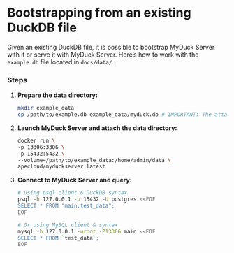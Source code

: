 # Bootstrapping from an existing DuckDB file

Given an existing DuckDB file, it is possible to bootstrap MyDuck Server with it or serve it with MyDuck Server.
Here’s how to work with the `example.db` file located in `docs/data/`.

### Steps

1. **Prepare the data directory:**
   ```bash
   mkdir example_data
   cp /path/to/example.db example_data/myduck.db # IMPORTANT: The attached filename must be `myduck.db`
   ```

2. **Launch MyDuck Server and attach the data directory:**
   ```bash
   docker run \
   -p 13306:3306 \
   -p 15432:5432 \
   --volume=/path/to/example_data:/home/admin/data \ 
   apecloud/myduckserver:latest
   ```

3. **Connect to MyDuck Server and query:**
   ```bash
   # Using psql client & DuckDB syntax
   psql -h 127.0.0.1 -p 15432 -U postgres <<EOF
   SELECT * FROM "main.test_data";
   EOF

   # Or using MySQL client & syntax
   mysql -h 127.0.0.1 -uroot -P13306 main <<EOF
   SELECT * FROM `test_data`;
   EOF
   ```
